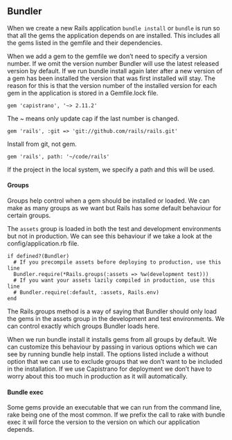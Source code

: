 ## Bundler

When we create a new Rails application `bundle install` or `bundle` is run so that all the gems the application depends on are installed. This includes all the gems listed in the gemfile and their dependencies.

When we add a gem to the gemfile we don’t need to specify a version number. If we omit the version number Bundler will use the latest released version by default. If we run bundle install again later after a new version of a gem has been installed the version that was first installed will stay. The reason for this is that the version number of the installed version for each gem in the application is stored in a Gemfile.lock file.

    gem 'capistrano', '~> 2.11.2'

The ~ means only update cap if the last number is changed.

    gem 'rails', :git => 'git://github.com/rails/rails.git'

Install from git, not gem.

    gem 'rails', path: '~/code/rails'

If the project in the local system, we specify a path and this will be used.

#### Groups

Groups help control when a gem should be installed or loaded. We can make as many groups as we want but Rails has some default behaviour for certain groups.

The `assets` group is loaded in both the test and development environments but not in production. We can see this behaviour if we take a look at the config/application.rb file.

    if defined?(Bundler)
      # If you precompile assets before deploying to production, use this line
      Bundler.require(*Rails.groups(:assets => %w(development test)))
      # If you want your assets lazily compiled in production, use this line
      # Bundler.require(:default, :assets, Rails.env)
    end

The Rails.groups method is a way of saying that Bundler should only load the gems in the assets group in the development and test environments. We can control exactly which groups Bundler loads here.

When we run bundle install it installs gems from all groups by default. We can customize this behaviour by passing in various options which we can see by running bundle help install. The options listed include a without option that we can use to exclude groups that we don’t want to be included in the installation. If we use Capistrano for deployment we don’t have to worry about this too much in production as it will automatically.

#### Bundle exec

Some gems provide an executable that we can run from the command line, rake being one of the most common.  If we prefix the call to rake with bundle exec it will force the version to the version on which our application depends.